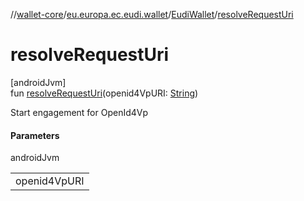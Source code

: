 //[wallet-core](../../../index.md)/[eu.europa.ec.eudi.wallet](../index.md)/[EudiWallet](index.md)/[resolveRequestUri](resolve-request-uri.md)

# resolveRequestUri

[androidJvm]\
fun [resolveRequestUri](resolve-request-uri.md)(openid4VpURI: [String](https://kotlinlang.org/api/latest/jvm/stdlib/kotlin/-string/index.html))

Start engagement for OpenId4Vp

#### Parameters

androidJvm

| |
|---|
| openid4VpURI |
